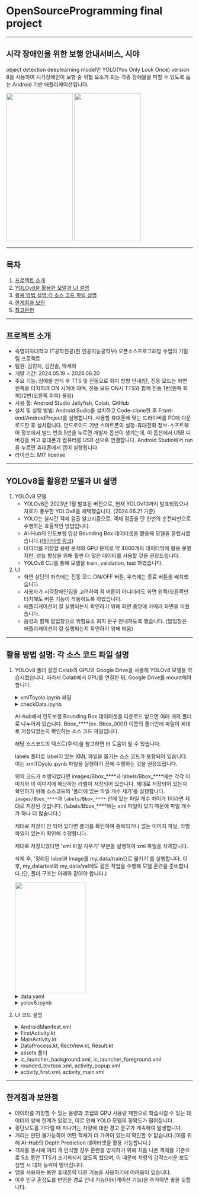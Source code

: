 # OpenSourceProgramming final project
---
## 시각 장애인을 위한 보행 안내서비스, 시야
object detection deeplearning model인 YOLO(You Only Look Once) version 8을 사용하여 시각장애인이 보행 중 위협 요소가 되는 각종 장애물을 피할 수 있도록 돕는 Android 기반 애플리케이션입니다.

<img src="https://github.com/jinsol24/OSS-project/assets/144991060/79ac8dcb-d835-46ab-97bc-db1b46fca0cc.png" width="180" height="400"/>
<img src="https://github.com/jinsol24/OSS-project/assets/144991060/09f8e6fb-8632-4d39-a056-0198621671e9.png" width="180" height="400"/>

---
## 목차
1. [프로젝트 소개](#프로젝트-소개)
2. [YOLOv8을 활용한 모델과 UI 설명](#YOLOv8을-활용한-모델과-UI-설명)
3. [활용 방법 설명:각 소스 코드 파일 설명](#활용-방법-설명각-소스-코드-파일-설명)
4. [한계점과 보안](#한계점과-보안)
5. [참고문헌](#참고문헌)
---
## 프로젝트 소개
+ 숙명여자대학교 IT공학전공(현 인공지능공학부) 오픈소스프로그래밍 수업의 기말 팀 프로젝트
+ 팀원: 김민지, 김진솔, 박세희
+ 개발 기간: 2024.05.19 ~ 2024.06.20
+ 주요 기능: 장애물 인식 후 TTS 및 진동으로 회피 방향 안내(단, 진동 모드는 화면 왼쪽을 터치하려 ON 시켜야 햐며, 진동 모드 ON시 TTS와 함께 진동 1번(왼쪽 회피)/2번(오른쪽 회피) 울림)
+ 사용 툴: Android Studio Jellyfish, Colab, GitHub
+ 설치 및 실행 방법: Android Sudio를 설치하고 Code-clone한 후 Front-end/AndroidProject를 실행합니다. 사용할 휴대폰에 맞는 드라이버를 PC에 다운로드한 후 설치합니다. 안드로이드 기반 스마트폰의 설정-휴대전화 정보-소프트웨어 정보에서 빌드 번호 5번을 누르면 개발자 옵션이 생기는데, 이 옵션에서 USB 디버깅을 켜고 휴대폰과 컴퓨터를 USB 선으로 연결합니다. Android Studio에서 run을 누르면 휴대폰에서 앱이 실행됩니다.
+ 라이선스: MIT license
---
## YOLOv8을 활용한 모델과 UI 설명
1. YOLOv8 모델
   - YOLOv8은 2023년 1월 발표된 버전으로, 현재 YOLOv10까지 발표되었으나 자료가 풍부한 YOLOv8을 채택했습니다. (2024.06.21 기준)
   - YOLO는 실시간 객체 검출 알고리즘으로, 객체 검출을 단 한번의 순전파만으로 수행하는 효율적인 방법입니다.
   - AI-Hub의 인도보행 영상 Bounding Box 데이터셋을 활용해 모델을 훈련시켰습니다.([데이터셋 링크](https://www.aihub.or.kr/aihubdata/data/view.do?currMenu=&topMenu=&aihubDataSe=data&dataSetSn=189))
   - 데이터를 저장햘 용량 문제와 GPU 문제로 약 4000개의 데이터밖에 활용 못했지만, 성능 향상을 위해 훨씬 더 많은 데이터를 사용할 것을 권장드립니다.
   - YOLOv8 CLI를 통해 모델을 train, validation, test 하였습니다.
2. UI
   - 화면 상단의 좌측에는 진동 모드 ON/OFF 버튼, 우측에는 종료 버튼을 배치했습니다.
   - 사용자가 시각장애인임을 고려하여 꼭 버튼이 아니더라도 화면 왼쪽/오른쪽만 터치해도 버튼 기능이 작동하도록 하였습니다.
   - 애플리케이션이 잘 실행되는지 확인하기 위해 화면 중앙에 카메라 화면을 띄웠습니다.
   - 음성과 함께 팝업창으로 위험요소 회피 문구 안내하도록 했습니다. (팝업창은 애플리케이션이 잘 실행되는지 확인하기 위해 띄움)
---
## 활용 방법 설명: 각 소스 코드 파일 설명

1. YOLOv8 폴더 설명
   Colab의 GPU와 Google Drive을 사용해 YOLOv8 모델을 학습시켰습니다. 따라서 Colab에서 GPU를 연결한 뒤, Google Drive를 mount해야 합니다.
   
   <details>
   <summary> xmlToyolo.ipynb 파일 </summary>

     XML 형식의 라벨링 format을 YOLO format으로 변경해 저장하는 소스코드입니다. AI-hub의 인도보행 Bounding Box 데이터셋은 Bbox_/*/*/*/*(ex. Bbox_0001) 폴더 안에 평균적으로 100개의 이미지와 1개의 xml 형식의 라벨을 포함하고 있습니다. 이 xml 형식의 라벨 format을 YOLO format으로 변경해줘야 합니다.
   
   이미지를 저장하는 images 폴더와 라벨을 저장하는 labels 폴더를 따로 만들어 저장하는 것을 권장드립니다.(추후, 제대로 저장되었는지 확인하기 위해)
   
   labes 폴더 밑에 Bbox_/*/*/*/*(ex. Bbox_0001) 형식의 폴더를 만들어 해당하는 라벨을 따로 저장하는 것을 권장드립니다. 이 파일에 YOLO format으로 변경된 라벨을 각각 저장해줍니다.
   
   class_mapping에는 데이터셋의 class 이름과 인덱스가 들어갑니다. 다른 데이터셋을 사용한다면 이를 수정해야 합니다.
   
   사용하는 사람의 파일 경로에 맞게 경로를 수정해줘야 합니다. 
   </details>
   
   <details>
   <summary>checkData.ipynb</sumary>
      
   AI-hub에서 인도보행 Bounding Box 데이터셋을 다운로드 받으면 여러 개의 폴더로 나누어져 있습니다. Bbox_****(ex. Bbox_0001) 이름의 폴더안에 파일이 제대로 저장되었는지 확인하는 소스 코드 파일입니다.

     해당 소스코드의 텍스트(주석)을 참고하면 더 도움이 될 수 있습니다.
   
     labels 폴더로 label이 있는 XML 파일을 옮기는 소스 코드가 포함되어 있습니다. 이는 xmlTOyolo.ipynb 파일을 실행하기 전에 수행하는 것을 권장드립니다.

     위의 코드가 수행되었다면 images/Bbox_****과 labels/Bbox_****에는 각각 이미지와 이 이미지에 해당하는 라벨이 저장되어 있습니다.
     제대로 저장되어 있는지 확인하기 위해 소스코드의 '폴더에 있는 파일 개수 세기'를 실행합니다. `images/Bbox_****`과 `labels/Bbox_****` 안에 있는 파일 개수 차이가 1이라면 제대로 저장된 것입니다. (labels/Bbox_****에는 xml 파일이 있기 때문에 파일 개수가 하나 더 많습니다.)

     제대로 저장이 안 되어 있다면 폴더를 확인하여 중복되거나 없는 이미지 파일, 라벨 파일이 있는지 확인해 수정합니다.

     제대로 저장되었다면 'xml 파일 지우기' 부분을 실행하여 xml 파일을 삭제합니다.

     삭제 후, '정리된 label과 image를 my_data/train으로 옮기기'를 실행합니다. 이후, my_data/test와 my_data/val에도 같은 작업을 수행해 모델 훈련을 준비합니다.(단, 폴더 구조는 아래와 같아야 합니다.)

     <img src="https://github.com/jinsol24/OSS-project/assets/144991060/e90f54ad-0622-4398-817a-a5128db448f6.png" width="190" height="300"/>
   </details>

   <details>
   <summary>data.yaml</summary>

     YOLOv8 기준 yaml 파일입니다.

     자신이 활용하는 데이터셋의 클래스와 폴더 경로를 참고하여 작성해주세요. PATH에는 데이터 경로가 들어가야 하며, train, test, val에는 이미지 폴더의 경로가 들어가야 합니다.
   </details>

   <details>
   <summary>yolov8.ipynb</summary>

     YOLOv8 CLI를 활용해 모델을 훈련 시킵니다.

     파일의 위치를 제대로 확인해야 합니다. data.yaml파일의 경로가 해당 위치와 같은 곳에 있는지 확인해주세요. 같은 곳에 있지 않다면 경로를 수정해주세요. (이에 해당하는 코드도 파일에 있습니다)

     제대로 되었다면 train, test, val을 순서대로 실행해줍니다.
  
     Android Studio에서 학습된 모델을 활용하기 위해 onnx 형태로 export 해 줍니다.
   </details>

2. UI 코드 설명
   <details>
   <summary> AndroidManifest.xml </summary>
   인터넷 진동, 카메라 기능 권한을 추가하였고 화면 자동 회전을 비활성화했습니다.
   </details>

   <details>
   <summary> FirstActivity.kt </summary>
   activity_first.xml 화면과 함께 “안내를 시작합니다. 화면 왼쪽에 진동 모드 온오프 버튼이 있고, 오른쪽에 종료 버튼이 있습니다.”라는 문구의 TTS가 출력됩니다. 초기 화면이 8초간 지속된 후 메인 화면으로 넘어갑니다.
   </details>

   <details>
   <summary> MainActivity.kt </summary>
      
   -	onCreate: activity_main 화면에 YOLO 모델을 연결하고 진동 모드 ON/OFF, 앱 종료, TTS, 팝업의 기능이 작동하도록 구현하였습니다. 또 화면 절반을 기준으로 왼쪽을 터치하면 진동 모드 ON/OFF, 오른쪽을 터치하면 앱 종료 기능이 실행됩니다.

   -	setCamera: 카메라를 연결합니다.
     
   -	imageProcess: 이미지를 받아온 후 중앙 세로선을 기준으로 이미지가 왼쪽에 있으면 “전방에 [객체]이/가 있습니다. 오른쪽으로 피하세요.”, 오른쪽에 있으면 “전방에 [객체]이/가 있습니다. 왼쪽으로 피하세요.”라는 문구의 TTS가 출력됩니다. rectView로 객체 위치를 표시합니다.
     
   -	shouldShowPopup: 팝업과 TTS를 5초간 지속하는 함수입니다. 동시에 여러 객체가 인식될 경우 혼란을 방지하기 위해 한 객체에 대한 팝업과 TTS가 나오고 5초 뒤에 새로운 팝업과 TTS가 나오도록 구현했습니다.
     
   -	onDestroy: TTS를 종료하는 함수입니다.
     
   -	load: YOLO 모델을 불러오는 함수입니다.
     
   -	setPermissions, onRequestPermissionsResult: 카메라 권한 허용 여부에 따라 앱을 작동하거나 ”권한을 허용하지 않으면 사용할 수 없습니다.”라는 문구의 토스트 팝업을 출력합니다.
     
   -	closePopupWithAnimation: 팝업창 닫기 애니메이션을 관리하는 함수입니다.
     
   -	handlePopupDismiss: TTS와 팝업을 동기화하는 함수입니다.
     
   -	processNextDetection: 다음 TTS 처리를 위한 큐 메커니즘을 보여주는 함수입니다.
     
   -	stopAllTTS: 모든 TTS를 중지하는 함수입니다.
     
   -	onInit: 한국어 TTS만 출력하게 하는 함수입니다.
     
   -	translateObjectToKorean, loadObjectTranslations: 객체 탐지 결과를 한국어로 변환하는 함수입니다.
   </details>

   <details>
   <summary> DataProcess.kt, RectView.kt, Result.kt </summary>
   YOLO 모델 연결과 Bounding Box 표시에 관한 코드입니다. 다음 링크를 참고하였습니다. ([YOLO 모델 연결과 사용법]( https://velog.io/@aloe/%EC%95%88%EB%93%9C%EB%A1%9C%EC%9D%B4%EB%93%9C-%EC%B9%B4%EB%A9%94%EB%9D%BC-%EB%AF%B8%EB%A6%AC-%EB%B3%B4%EA%B8%B0))
   </details>

   <details>
   <summary> assets 폴더 </summary>
   yolov8n.onnx는 배포한 모델이며, yolov8n.txt는 학습된 객체 종류를 보여줍니다.
   </details>

   <details>
   <summary> ic_launcher_background.xml, ic_launcher_foreground.xml </summary>
   앱 아이콘 디자인에 관련된 레이아웃입니다.
   </details>

   <details>
   <summary> rounded_textbox.xml, activity_popup.xml </summary>
   팝업창 디자인에 관련된 레이아웃입니다.
   </details>

   <details>
   <summary> activity_first.xml, activity_main.xml </summary>
   각각 초기 화면, 메인 화면 디자인에 관련된 레이아웃입니다.
   </details>
---
## 한계점과 보완점
+ 데이터를 저장할 수 있는 용량과 코랩의 GPU 사용량 제한으로 학습시킬 수 있는 데이터의 양에 한계가 있었고, 이로 인해 YOLO 모델의 정확도가 떨어집니다.
+ 횡단보도를 기다릴 때 지나가는 차량에 대한 경고 문구가 계속하여 발생합니다.
+ 거리는 판단 불가능하여 어떤 객체가 더 가까이 있는지 확인할 수 없습니다.(이를 위해 AI-Hub의 Depth Prediction 데이터셋을 활용 가능합니다.)
+ 객체를 동시에 여러 개 인식할 경우 혼란을 방지하기 위해 처음 나온 객체를 기준으로 5초 동안 TTS가 초기화되지 않도록 했으며, 이 때문에 차량의 갑작스러운 보도 침범 시 대처 능력이 떨어집니다.
+ 앱을 사용하는 동안 휴대폰의 다른 기능을 사용하기에 어려움이 있습니다.
+ 이후 인구 혼잡도를 반영한 경로 안내 기능(내비게이션 기능)을 추가하면 좋을 듯합니다.
